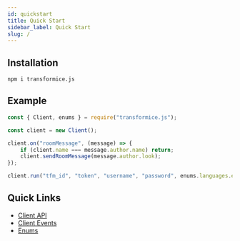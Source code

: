 ```yaml
---
id: quickstart
title: Quick Start
sidebar_label: Quick Start
slug: /
---
```


## Installation 
```
npm i transformice.js
```

## Example

```js
const { Client, enums } = require("transformice.js");

const client = new Client();

client.on("roomMessage", (message) => {
	if (client.name === message.author.name) return;
	client.sendRoomMessage(message.author.look);
});

client.run("tfm_id", "token", "username", "password", enums.languages.en, "room_name");
```

## Quick Links
- [Client API](api/classes/client)
- [Client Events](api/interfaces/clientevents)
- [Enums](api/globals#variables-1)